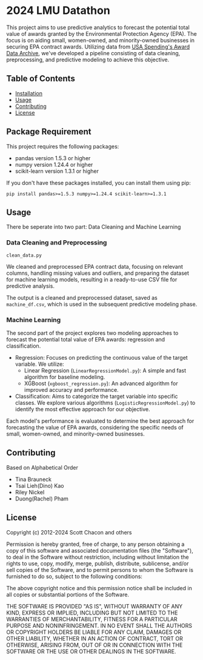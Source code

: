 # 2024 LMU Datathon
This project aims to use predictive analytics to forecast the potential total value of awards granted by the Environmental Protection Agency (EPA). The focus is on aiding small, women-owned, and minority-owned businesses in securing EPA contract awards. Utilizing data from [USA Spending's Award Data Archive](https://www.usaspending.gov/download_center/award_data_archive), we've developed a pipeline consisting of data cleaning, preprocessing, and predictive modeling to achieve this objective.

## Table of Contents

- [Installation](#installation)
- [Usage](#usage)
- [Contributing](#contributing)
- [License](#license)

## Package Requirement
This project requires the following packages:

- pandas version 1.5.3 or higher
- numpy version 1.24.4 or higher
- scikit-learn version 1.3.1 or higher

If you don't have these packages installed, you can install them using pip:

```
pip install pandas>=1.5.3 numpy>=1.24.4 scikit-learn>=1.3.1
```

## Usage
There be seperate into two part: Data Cleaning and Machine Learning
### Data Cleaning and Preprocessing
`clean_data.py`

We cleaned and preprocessed EPA contract data, focusing on relevant columns, handling missing values and outliers, and preparing the dataset for machine learning models, resulting in a ready-to-use CSV file for predictive analysis.

The output is a cleaned and preprocessed dataset, saved as `machine_df.csv`, which is used in the subsequent predictive modeling phase.

### Machine Learning
The second part of the project explores two modeling approaches to forecast the potential total value of EPA awards: regression and classification.
- Regression: Focuses on predicting the continuous value of the target variable. We utilize:
  - Linear Regression (`LinearRegressionModel.py`): A simple and fast algorithm for baseline modeling.
  - XGBoost (`xgboost_regression.py`): An advanced algorithm for improved accuracy and performance.
- Classification: Aims to categorize the target variable into specific classes. We explore various algorithms (`LogisticRegressionModel.py`) to identify the most effective approach for our objective.

Each model's performance is evaluated to determine the best approach for forecasting the value of EPA awards, considering the specific needs of small, women-owned, and minority-owned businesses.

## Contributing
Based on Alphabetical Order
- Tina Brauneck
- Tsai Lieh(Dino) Kao
- Riley Nickel
- Duong(Rachel) Pham

## License
Copyright (c) 2012-2024 Scott Chacon and others

Permission is hereby granted, free of charge, to any person obtaining
a copy of this software and associated documentation files (the
"Software"), to deal in the Software without restriction, including
without limitation the rights to use, copy, modify, merge, publish,
distribute, sublicense, and/or sell copies of the Software, and to
permit persons to whom the Software is furnished to do so, subject to
the following conditions:

The above copyright notice and this permission notice shall be
included in all copies or substantial portions of the Software.

THE SOFTWARE IS PROVIDED "AS IS", WITHOUT WARRANTY OF ANY KIND,
EXPRESS OR IMPLIED, INCLUDING BUT NOT LIMITED TO THE WARRANTIES OF
MERCHANTABILITY, FITNESS FOR A PARTICULAR PURPOSE AND
NONINFRINGEMENT. IN NO EVENT SHALL THE AUTHORS OR COPYRIGHT HOLDERS BE
LIABLE FOR ANY CLAIM, DAMAGES OR OTHER LIABILITY, WHETHER IN AN ACTION
OF CONTRACT, TORT OR OTHERWISE, ARISING FROM, OUT OF OR IN CONNECTION
WITH THE SOFTWARE OR THE USE OR OTHER DEALINGS IN THE SOFTWARE.
